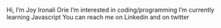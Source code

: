  Hi, I’m Joy Ironali Orie
 I’m interested in  coding/programming
 I’m currently learning Javascript
 You can reach me on Linkedin and on twitter


<!---
Devjoy-tech/Devjoy-tech is a ✨ special ✨ repository because its `README.md` (this file) appears on your GitHub profile.
You can click the Preview link to take a look at your changes.
--->
